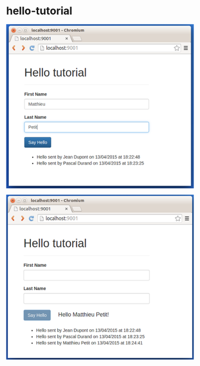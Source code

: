 # hello-tutorial

![Image](/documentation/images/screen3.png)

![Image](/documentation/images/screen4.png)
